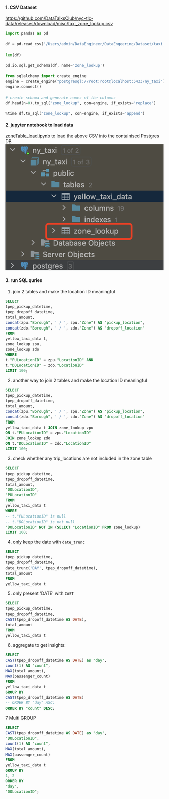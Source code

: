 #### 1. CSV Dataset 
https://github.com/DataTalksClub/nyc-tlc-data/releases/download/misc/taxi_zone_lookup.csv
```python
import pandas as pd  
  
df = pd.read_csv('/Users/admin/DataEngineer/DataEngeering/Dataset/taxi_zone_lookup.csv')  

len(df)  
 
pd.io.sql.get_schema(df, name='zone_lookup')  
  
from sqlalchemy import create_engine  
engine = create_engine("postgresql://root:root@localhost:5433/ny_taxi")  
engine.connect()  
 
# create schema and generate names of the columns  
df.head(n=0).to_sql("zone_lookup", con=engine, if_exists='replace')  
 
%time df.to_sql("zone_lookup", con=engine, if_exists='append')
```

#### 2. jupyter notebook to load data
[zoneTable_load.ipynb](zoneTable_load.ipynb) to load the above CSV into the containised Postgres DB
![](../Pictures/Pasted%20image%2020230501184810.png)

#### 3. run SQL quries
1. join 2 tables and make the location ID meaningful
```sql
SELECT  
tpep_pickup_datetime,  
tpep_dropoff_datetime,  
total_amount,  
concat(zpu."Borough", ' / ', zpu."Zone") AS "pickup_location",  
concat(zdo."Borough", ' / ', zdo."Zone") AS "dropoff_location"  
FROM  
yellow_taxi_data t,  
zone_lookup zpu,  
zone_lookup zdo  
WHERE  
t."PULocationID" = zpu."LocationID" AND  
t."DOLocationID" = zdo."LocationID"  
LIMIT 100;
```
2. another way to join 2 tables and make the location ID meaningful
```sql
SELECT  
tpep_pickup_datetime,  
tpep_dropoff_datetime,  
total_amount,  
concat(zpu."Borough", ' / ', zpu."Zone") AS "pickup_location",  
concat(zdo."Borough", ' / ', zdo."Zone") AS "dropoff_location"  
FROM  
yellow_taxi_data t JOIN zone_lookup zpu  
ON t."PULocationID" = zpu."LocationID"  
JOIN zone_lookup zdo  
ON t."DOLocationID" = zdo."LocationID"  
LIMIT 100;
```

3. check whether any trip_locations are not included in the zone table
```sql
SELECT  
tpep_pickup_datetime,  
tpep_dropoff_datetime,  
total_amount,  
"DOLocationID",  
"PULocationID"  
FROM  
yellow_taxi_data t  
WHERE  
-- t."PULocationID" is null  
-- t."DOLocationID" is not null  
"DOLocationID" NOT IN (SELECT "LocationID" FROM zone_lookup)  
LIMIT 100;
```

4. only keep the date with `date_trunc`
```sql
SELECT  
tpep_pickup_datetime,  
tpep_dropoff_datetime,  
date_trunc('DAY', tpep_dropoff_datetime),  
total_amount  
FROM  
yellow_taxi_data t
```

5. only present 'DATE' with `CAST`
```sql
SELECT  
tpep_pickup_datetime,  
tpep_dropoff_datetime,  
CAST(tpep_dropoff_datetime AS DATE),  
total_amount  
FROM  
yellow_taxi_data t
```

6. aggregate to get insights:
```sql
SELECT  
CAST(tpep_dropoff_datetime AS DATE) as "day",  
count(1) AS "count",  
MAX(total_amount),  
MAX(passenger_count)  
FROM  
yellow_taxi_data t  
GROUP BY  
CAST(tpep_dropoff_datetime AS DATE)  
-- ORDER BY "day" ASC;  
ORDER BY "count" DESC;
```

7 Multi GROUP
```sql
SELECT  
CAST(tpep_dropoff_datetime AS DATE) as "day",  
"DOLocationID",  
count(1) AS "count",  
MAX(total_amount),  
MAX(passenger_count)  
FROM  
yellow_taxi_data t  
GROUP BY  
1, 2  
ORDER BY  
"day",  
"DOLocationID";
```
